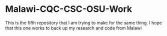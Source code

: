 # Malawi-CQC-CSC-OSU-Work
This is the fifth repository that I am trying to make for the same thing. I hope that this one works to back up my research and code from Malawi
